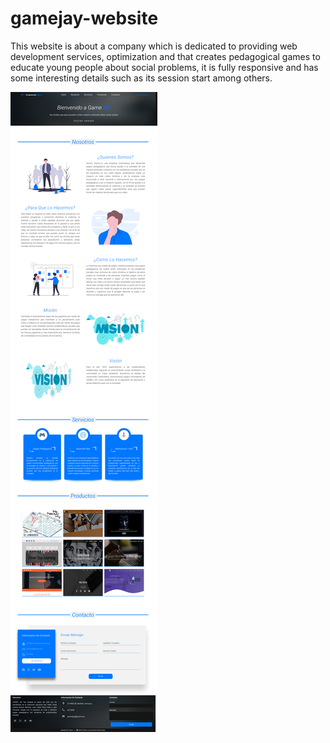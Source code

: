 # gamejay-website
This website is about a company which is dedicated to providing web development services, optimization and that creates pedagogical games to educate young people about social problems, it is fully responsive and has some interesting details such as its session start among others.

![preview web app.](https://github.com/JuanWebDeveloper/gamejay-website/blob/master/img/websitePreview.png)